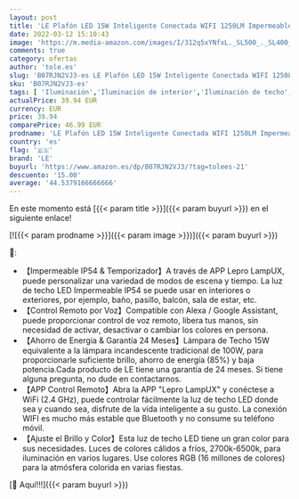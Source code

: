 ```yaml
---
layout: post
title: 'LE Plafón LED 15W Inteligente Conectada WIFI 1250LM Impermeable Colores Regulable  RGB + Blanco Cálido a Frío 2700-6500K   Aplicación de Control Remoto  Funciona con Alexa / Google Assistant'
date: 2022-03-12 15:10:43
image: 'https://m.media-amazon.com/images/I/312q5xYNfxL._SL500_._SL400_.jpg'
comments: true
category: ofertas
author: 'tole.es'
slug: 'B07RJN2VJ3-es LE Plafón LED 15W Inteligente Conectada WIFI 1250LM...'
sku: 'B07RJN2VJ3-es'
tags: [ 'Iluminación','Iluminación de interior','Iluminación de techo','Iluminación de techo de interior','alexa','le', ]
actualPrice: 39.94 EUR
currency: EUR
price: 39.94
comparePrice: 46.99 EUR
prodname: 'LE Plafón LED 15W Inteligente Conectada WIFI 1250LM Impermeable Colores Regulable  RGB + Blanco Cálido a Frío 2700-6500K   Aplicación de Control Remoto  Funciona con Alexa / Google Assistant'
country: 'es'
flag: '🇪🇸'
brand: 'LE'
buyurl: 'https://www.amazon.es/dp/B07RJN2VJ3/?tag=tolees-21'
descuento: '15.00'
average: '44.5379166666666'
---
```


En este momento está [{{< param title >}}]({{< param buyurl >}}) en el siguiente enlace!

[![{{< param prodname >}}]({{< param image >}})]({{< param buyurl >}})

🔎:

- 【Impermeable IP54 & Temporizador】A través de APP Lepro LampUX, puede personalizar una variedad de modos de escena y tiempo. La luz de techo LED Impermeable IP54 se puede usar en interiores o exteriores, por ejemplo, baño, pasillo, balcón, sala de estar, etc.
- 【Control Remoto por Voz】Compatible con Alexa / Google Assistant, puede proporcionar control de voz remoto, libera tus manos, sin necesidad de activar, desactivar o cambiar los colores en persona.
- 【Ahorro de Energia & Garantía 24 Meses】Lámpara de Techo 15W equivalente a la lámpara incandescente tradicional de 100W, para proporcionarle suficiente brillo, ahorro de energía (85%) y baja potencia.Cada producto de LE tiene una garantía de 24 meses. Si tiene alguna pregunta, no dude en contactarnos.
- 【APP Control Remoto】Abra la APP "Lepro LampUX" y conéctese a WiFi (2.4 GHz), puede controlar fácilmente la luz de techo LED donde sea y cuando sea, disfrute de la vida inteligente a su gusto. La conexión WIFI es mucho más estable que Bluetooth y no consume su teléfono móvil.
- 【Ajuste el Brillo y Color】Esta luz de techo LED tiene un gran color para sus necesidades. Luces de colores cálidos a fríos, 2700k-6500k, para iluminación en varios lugares. Use colores RGB (16 millones de colores) para la atmósfera colorida en varias fiestas.

[🛒 Aquí!!!]({{< param buyurl >}})
